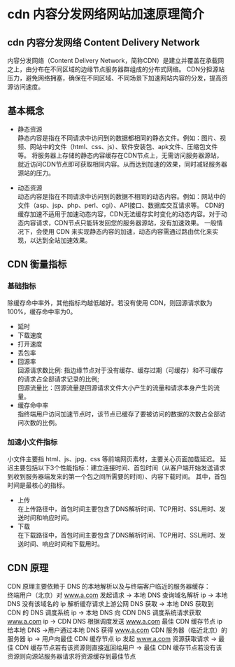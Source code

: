 # cdn 内容分发网络网站加速原理简介
## cdn 内容分发网络 Content Delivery Network
内容分发网络（Content Delivery Network，简称CDN）是建立并覆盖在承载网之上，由分布在不同区域的边缘节点服务器群组成的分布式网络。
CDN分担源站压力，避免网络拥塞，确保在不同区域、不同场景下加速网站内容的分发，提高资源访问速度。

## 基本概念
* 静态资源</br>
静态内容是指在不同请求中访问到的数据都相同的静态文件。例如：图片、视频、网站中的文件（html、css、js）、软件安装包、apk文件、压缩包文件等。
将服务器上存储的静态内容缓存在CDN节点上，无需访问服务器源站，就近访问CDN节点即可获取相同内容。从而达到加速的效果，同时减轻服务器源站的压力。

* 动态资源</br>
动态内容是指在不同请求中访问到的数据不相同的动态内容。例如：网站中的文件（asp、jsp、php、perl、cgi）、API接口、数据库交互请求等。
CDN的缓存加速不适用于加速动态内容，CDN无法缓存实时变化的动态内容。对于动态内容请求，CDN节点只能转发回您的服务器源站，没有加速效果。
一般情况下，会使用 CDN 来实现静态内容的加速，动态内容需通过路由优化来实现，以达到全站加速效果。

## CDN 衡量指标
### 基础指标
除缓存命中率外，其他指标均越低越好。若没有使用 CDN，则回源请求数为100%，缓存命中率为0。</br>
* 延时
* 下载速度
* 打开速度
* 丢包率
* 回源率 </br>
回源请求数比例: 指边缘节点对于没有缓存、缓存过期（可缓存）和不可缓存的请求占全部请求记录的比例; </br>
回源流量比：回源流量是回源请求文件大小产生的流量和请求本身产生的流量。</br>
* 缓存命中率</br>
指终端用户访问加速节点时，该节点已缓存了要被访问的数据的次数占全部访问次数的比例。

### 加速小文件指标
小文件主要指 html、js、jpg、css 等前端网页素材，主要关心页面加载延迟。
延迟主要包括以下3个性能指标：建立连接时间、首包时间（从客户端开始发送请求到收到服务器端发来的第一个包之间所需要的时间）、内容下载时间。
其中，首包时间是最核心的指标。</br>
* 上传</br>
在上传路径中，首包时间主要包含了DNS解析时间、TCP用时、SSL用时、发送时间和响应时间。
* 下载</br>
在下载路径中，首包时间主要包含了DNS解析时间、TCP用时、SSL用时、发送时间、响应时间和下载用时。

## CDN 原理
CDN 原理主要依赖于 DNS 的本地解析以及与终端客户临近的服务器缓存：</br>
终端用户（北京）对 www.a.com 发起请求 -> 本地 DNS 查询域名解析 ip -> 本地 DNS 没有该域名的 ip 解析缓存请求上游公网 DNS 获取 -> 本地 DNS 获取到 CDN 的 DNS 调度系统 ip -> 本地 DNS 向 CDN DNS 调度系统请求获取 www.a.com ip -> CDN DNS 根据调度发送 www.a.com 最佳 CDN 缓存节点 ip 给本地 DNS ->用户通过本地 DNS 获得 www.a.com CDN 服务器（临近北京）的服务器 ip -> 用户向最佳 CDN 缓存节点 ip 发起 www.a.com 资源获取请求 -> 最佳 CDN 缓存节点若有该资源则直接返回给用户 -> 最佳 CDN 缓存节点若没有该资源则向源站服务器请求将资源缓存到最佳节点
